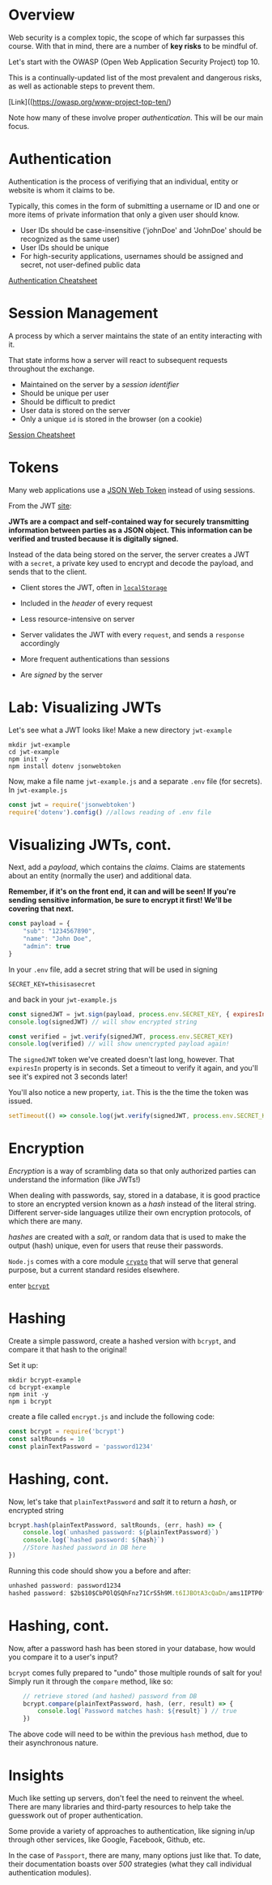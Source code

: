 # Overview
Web security is a complex topic, the scope of which far surpasses this course.  With that in mind, there are a number of **key risks** to be mindful of.

Let's start with the OWASP (Open Web Application Security Project) top 10. 

This is a continually-updated list of the most prevalent and dangerous risks, as well as actionable steps to prevent them. 

[Link]((https://owasp.org/www-project-top-ten/)

Note how many of these involve proper *authentication*. This will be our main focus.


# Authentication

Authentication is the process of verifiying that an individual, entity or website is whom it claims to be.

Typically, this comes in the form of submitting a username or ID and one or more items of private information that only a given user should know.

- User IDs should be case-insensitive ('johnDoe' and 'JohnDoe' should be recognized as the same user) 
- User IDs should be unique
- For high-security applications, usernames should be assigned and secret, not user-defined public data

[Authentication Cheatsheet](https://cheatsheetseries.owasp.org/cheatsheets/Authentication_Cheat_Sheet.html)

# Session Management
A process by which a server maintains the state of an entity interacting with it. 

That state informs how a server will react to subsequent requests throughout the exchange.

- Maintained on the server by a *session identifier* 
- Should be unique per user
- Should be difficult to predict
- User data is stored on the server
- Only a unique `id` is stored in the browser (on a cookie)

[Session Cheatsheet](https://cheatsheetseries.owasp.org/cheatsheets/Session_Management_Cheat_Sheet.html)

# Tokens
Many web applications use a [JSON Web Token](https://jwt.io/) instead of using sessions.

From the JWT [site](https://jwt.io/introduction/):

**JWTs are a compact and self-contained way for securely transmitting information between parties as a JSON object. This information can be verified and trusted because it is digitally signed.**

Instead of the data being stored on the server, the server creates a JWT with a `secret`, a private key used to encrypt and decode the payload, and sends that to the client.

- Client stores the JWT, often in [`localStorage`](https://developer.mozilla.org/en-US/docs/Web/API/Window/localStorage)

- Included in the *header* of every request
- Less resource-intensive on server
- Server validates the JWT with every `request`, and sends a `response` accordingly
- More frequent authentications than sessions
- Are *signed* by the server

# Lab: Visualizing JWTs
Let's see what a JWT looks like! Make a new directory `jwt-example`

```
mkdir jwt-example
cd jwt-example
npm init -y
npm install dotenv jsonwebtoken
```
Now, make a file name `jwt-example.js` and a separate `.env` file (for secrets). In `jwt-example.js`

```javascript
const jwt = require('jsonwebtoken')
require('dotenv').config() //allows reading of .env file 
```

# Visualizing JWTs, cont.
Next, add a *payload*, which contains the *claims*.  Claims are statements about an entity (normally the user) and additional data. 

**Remember, if it's on the front end, it can and will be seen! If you're sending sensitive information, be sure to encrypt it first! We'll be covering that next.**

```javascript
const payload = {
    "sub": "1234567890",
    "name": "John Doe",
    "admin": true
}
```
In your `.env` file, add a secret string that will be used in signing

```
SECRET_KEY=thisisasecret
```
and back in your `jwt-example.js`

```javascript
const signedJWT = jwt.sign(payload, process.env.SECRET_KEY, { expiresIn: 2 })
console.log(signedJWT) // will show encrypted string

const verified = jwt.verify(signedJWT, process.env.SECRET_KEY)
console.log(verified) // will show unencrypted payload again! 
```

The `signedJWT` token we've created doesn't last long, however. That `expiresIn` property is in seconds.
Set a timeout to verify it again, and you'll see it's expired not 3 seconds later!

You'll also notice a new property, `iat`.  This is the the time the token was issued.

```javascript
setTimeout(() => console.log(jwt.verify(signedJWT, process.env.SECRET_KEY)), 3000)
```
# Encryption
*Encryption* is a way of scrambling data so that only authorized parties can understand the information (like JWTs!)

When dealing with passwords, say, stored in a database, it is good practice to store an encrypted version known as a *hash* instead of the literal string. Different server-side languages utilize their own encryption protocols, of which there are many.

*hashes* are created with a *salt*, or random data that is used to make the output (hash) unique, even for users that reuse their passwords.  

`Node.js` comes with a core module [`crypto`](https://nodejs.org/dist/latest-v12.x/docs/api/crypto.html#crypto_crypto) that will serve that general purpose, but a current standard resides elsewhere.

enter [`bcrypt`](https://www.npmjs.com/package/bcrypt)

# Hashing
Create a simple password, create a hashed version with `bcrypt`, and compare it that hash to the original!

Set it up:

```
mkdir bcrypt-example
cd bcrypt-example
npm init -y
npm i bcrypt
```
create a file called `encrypt.js` and include the following code:

```javascript
const bcrypt = require('bcrypt')
const saltRounds = 10
const plainTextPassword = 'password1234'
```

# Hashing, cont.
Now, let's take that `plainTextPassword` and *salt* it to return a *hash*, or encrypted string

```javascript
bcrypt.hash(plainTextPassword, saltRounds, (err, hash) => {
    console.log(`unhashed password: ${plainTextPassword}`)
    console.log(`hashed password: ${hash}`)
    //Store hashed password in DB here
})
```
Running this code should show you a before and after:

```javascript
unhashed password: password1234
hashed password: $2b$10$CbPOlQSQhFnz71CrS5h9M.t6IJBOtA3cQaDn/ams1IPTP0ffFPkaO
```

# Hashing, cont.
Now, after a password hash has been stored in your database, how would you compare it to a user's input?

`bcrypt` comes fully prepared to "undo" those multiple rounds of salt for you!
Simply run it through the `compare` method, like so:

```javascript
    // retrieve stored (and hashed) password from DB
    bcrypt.compare(plainTextPassword, hash, (err, result) => {
        console.log(`Password matches hash: ${result}`) // true
    })
```
The above code will need to be within the previous `hash` method, due to their asynchronous nature.

# Insights
Much like setting up servers, don't feel the need to reinvent the wheel.  There are many libraries and third-party resources to help take the guesswork out of proper authentication. 

Some provide a variety of approaches to authentication, like signing in/up through other services, like Google, Facebook, Github, etc. 

In the case of `Passport`, there are many, many options just like that.  To date, their documentation boasts over *500* strategies (what they call individual authentication modules).  